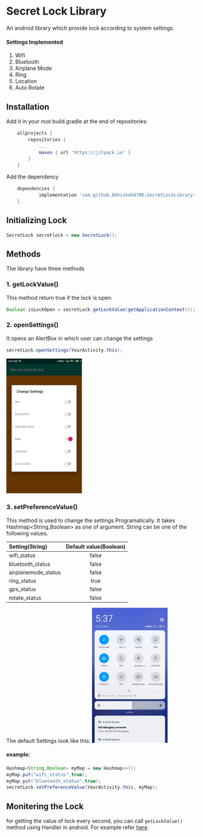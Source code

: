 # Secret Lock Library
An android library which provide lock according to system settings.

#### Settings Implemented
1. Wifi
2. Bluetooth
3. Airplane Mode
4. Ring 
5. Location
6. Auto Rotate

## Installation
Add it in your root build.gradle at the end of repositories:
```gradle
	allprojects {
		repositories {
			...
			maven { url 'https://jitpack.io' }
		}
	}
```
Add the dependency
```gradle
	dependencies {
	        implementation 'com.github.Abhishek0706:SecretLockLibrary::0.0.2'
	}
```

## Initializing Lock
```java
SecretLock secretlock = new SecretLock();
```

## Methods
The library have three methods

### 1. getLockValue()
This method return true if the lock is open.

```java
Boolean isLockOpen = secretLock.getLockValue(getApplicationContext());
``` 
### 2. openSettings()
It opens an AlertBox in which user can change the settings

```java
secretLock.openSettings(YourActivity.this);
```
<img src="https://raw.githubusercontent.com/abhishek0706/SecretLockLibrary/master/screenshots/alertBox.jpeg" width="200px">

### 3. setPreferenceValue()
This method is used to change the settings Programatically.
It takes Hashmap<String,Boolean> as one of argument.
String can be one of the following values.

| Setting(String) | Default value(Boolean) |
| :------------ |:---------------:| 
| wifi_status | false|
| bluetooth_status | false |
| airplanemode_status | false |
| ring_status | true |
| gps_status | false |
| rotate_status |false |

The default Settings look like this:
<img src="https://raw.githubusercontent.com/abhishek0706/SecretLockLibrary/master/screenshots/defaultSettings.jpeg" width="200px">


#### example:
```java
Hashmap<String,Boolean> myMap = new Hashmap<>();
myMap.put("wifi_status",true);
myMap.put("bluetooth_status",true);
secretLock.setPreferenceValue(YourActivity.this, myMap);
```
## Monitering the Lock
for getting the value of lock every second, you can call `getLockValue()` method using Handler in android. For example refer [here](https://github.com/Abhishek0706/SecretLockLibrary/blob/master/app/src/main/java/com/example/secretlocklibrary/MainActivity.java).
